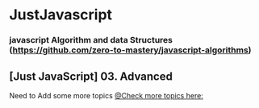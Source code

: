 # JustJavascript

### javascript Algorithm and data Structures (https://github.com/zero-to-mastery/javascript-algorithms)

## [Just JavaScript] 03. Advanced

Need to Add some more topics
[@Check more topics here:](https://github.com/zero-to-mastery)
